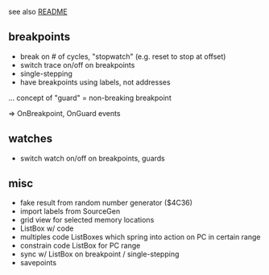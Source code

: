 see also [README](README.md)

## breakpoints

* break on # of cycles, "stopwatch" (e.g. reset to stop at offset)
* switch trace on/off on breakpoints
* single-stepping
* have breakpoints using labels, not addresses

... concept of "guard" = non-breaking breakpoint

=> OnBreakpoint, OnGuard events

## watches

* switch watch on/off on breakpoints, guards 

## misc

* fake result from random number generator ($4C36)
* import labels from SourceGen
* grid view for selected memory locations
* ListBox w/ code
* multiples code ListBoxes which spring into action on PC in certain range
* constrain code ListBox for PC range
* sync w/ ListBox on breakpoint / single-stepping
* savepoints
